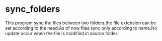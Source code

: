 # sync_folders
This program sync the files between two folders.the file extension can be set according to the need.As of now files sync only according to name.No update occur when the file is modified in source folder.
